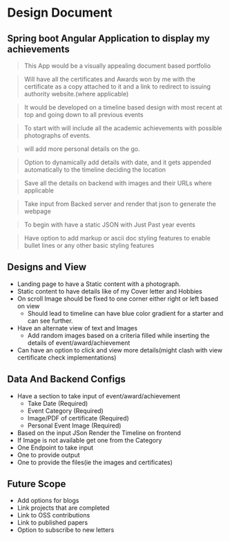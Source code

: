# Design Document
## Spring boot Angular Application to display my achievements

> This App would be a visually appealing document based portfolio

> Will have all the certificates and Awards won by me with the certificate as a copy attached to it and a link to redirect to issuing authority website.(where applicable)

> It would be developed on a timeline based design with most recent at top and going down to all previous events 

> To start with will include all the academic achievements with possible photographs of events.

> will add more personal details on the go.

> Option to dynamically add details with date, and it gets appended automatically to the timeline deciding the location

> Save all the details on backend with images and their URLs where applicable 

> Take input from Backed server and render that json to generate the webpage 

> To begin with have a static JSON with Just Past year events 

> Have option to add markup or ascii doc styling features to enable bullet lines or any other basic styling features

## Designs and View

* Landing page to have a Static content with a photograph.
* Static content to have details like of my Cover letter and Hobbies
* On scroll Image should be fixed to one corner either right or left based on view 
  * Should lead to timeline can have blue color gradient for a starter and can see further.
* Have an alternate view of text and Images 
  * Add random images based on a criteria filled while inserting the details of event/award/achievement
* Can have an option to click and view more details(might clash with view certificate check implementations)


## Data And Backend Configs

* Have a section to take input of event/award/achievement
  * Take Date (Required)
  * Event Category (Required)
  * Image/PDF of certificate (Required)
  * Personal Event Image (Required)
* Based on the input JSon Render the Timeline on frontend 
* If Image is not available get one from the Category 
* One Endpoint to take input 
* One to provide output 
* One to provide the files(ie the images and certificates)


## Future Scope

* Add options for blogs 
* Link projects that are completed 
* Link to OSS contributions 
* Link to published papers
* Option to subscribe to new letters
